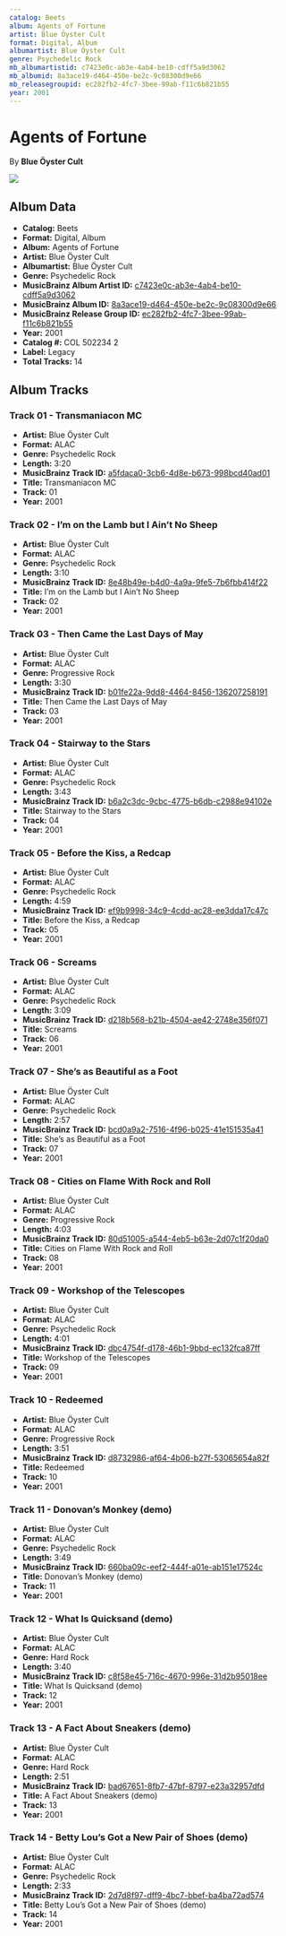 ```yaml
---
catalog: Beets
album: Agents of Fortune
artist: Blue Öyster Cult
format: Digital, Album
albumartist: Blue Öyster Cult
genre: Psychedelic Rock
mb_albumartistid: c7423e0c-ab3e-4ab4-be10-cdff5a9d3062
mb_albumid: 8a3ace19-d464-450e-be2c-9c08300d9e66
mb_releasegroupid: ec282fb2-4fc7-3bee-99ab-f11c6b821b55
year: 2001
---
```


# Agents of Fortune

By **Blue Öyster Cult**

![](../../assets/beetscovers/Blue_Öyster_Cult-Agents_of_Fortune.jpg)

## Album Data

- **Catalog:** Beets
- **Format:** Digital, Album
- **Album:** Agents of Fortune
- **Artist:** Blue Öyster Cult
- **Albumartist:** Blue Öyster Cult
- **Genre:** Psychedelic Rock
- **MusicBrainz Album Artist ID:** [c7423e0c-ab3e-4ab4-be10-cdff5a9d3062](https://musicbrainz.org/artist/c7423e0c-ab3e-4ab4-be10-cdff5a9d3062)
- **MusicBrainz Album ID:** [8a3ace19-d464-450e-be2c-9c08300d9e66](https://musicbrainz.org/release/8a3ace19-d464-450e-be2c-9c08300d9e66)
- **MusicBrainz Release Group ID:** [ec282fb2-4fc7-3bee-99ab-f11c6b821b55](https://musicbrainz.org/release-group/ec282fb2-4fc7-3bee-99ab-f11c6b821b55)
- **Year:** 2001
- **Catalog #:** COL 502234 2
- **Label:** Legacy
- **Total Tracks:** 14

## Album Tracks

### Track 01 - Transmaniacon MC

- **Artist:** Blue Öyster Cult
- **Format:** ALAC
- **Genre:** Psychedelic Rock
- **Length:** 3:20
- **MusicBrainz Track ID:** [a5fdaca0-3cb6-4d8e-b673-998bcd40ad01](https://musicbrainz.org/recording/a5fdaca0-3cb6-4d8e-b673-998bcd40ad01)
- **Title:** Transmaniacon MC
- **Track:** 01
- **Year:** 2001

### Track 02 - I’m on the Lamb but I Ain’t No Sheep

- **Artist:** Blue Öyster Cult
- **Format:** ALAC
- **Genre:** Psychedelic Rock
- **Length:** 3:10
- **MusicBrainz Track ID:** [8e48b49e-b4d0-4a9a-9fe5-7b6fbb414f22](https://musicbrainz.org/recording/8e48b49e-b4d0-4a9a-9fe5-7b6fbb414f22)
- **Title:** I’m on the Lamb but I Ain’t No Sheep
- **Track:** 02
- **Year:** 2001

### Track 03 - Then Came the Last Days of May

- **Artist:** Blue Öyster Cult
- **Format:** ALAC
- **Genre:** Progressive Rock
- **Length:** 3:30
- **MusicBrainz Track ID:** [b01fe22a-9dd8-4464-8456-136207258191](https://musicbrainz.org/recording/b01fe22a-9dd8-4464-8456-136207258191)
- **Title:** Then Came the Last Days of May
- **Track:** 03
- **Year:** 2001

### Track 04 - Stairway to the Stars

- **Artist:** Blue Öyster Cult
- **Format:** ALAC
- **Genre:** Psychedelic Rock
- **Length:** 3:43
- **MusicBrainz Track ID:** [b6a2c3dc-9cbc-4775-b6db-c2988e94102e](https://musicbrainz.org/recording/b6a2c3dc-9cbc-4775-b6db-c2988e94102e)
- **Title:** Stairway to the Stars
- **Track:** 04
- **Year:** 2001

### Track 05 - Before the Kiss, a Redcap

- **Artist:** Blue Öyster Cult
- **Format:** ALAC
- **Genre:** Psychedelic Rock
- **Length:** 4:59
- **MusicBrainz Track ID:** [ef9b9998-34c9-4cdd-ac28-ee3dda17c47c](https://musicbrainz.org/recording/ef9b9998-34c9-4cdd-ac28-ee3dda17c47c)
- **Title:** Before the Kiss, a Redcap
- **Track:** 05
- **Year:** 2001

### Track 06 - Screams

- **Artist:** Blue Öyster Cult
- **Format:** ALAC
- **Genre:** Psychedelic Rock
- **Length:** 3:09
- **MusicBrainz Track ID:** [d218b568-b21b-4504-ae42-2748e356f071](https://musicbrainz.org/recording/d218b568-b21b-4504-ae42-2748e356f071)
- **Title:** Screams
- **Track:** 06
- **Year:** 2001

### Track 07 - She’s as Beautiful as a Foot

- **Artist:** Blue Öyster Cult
- **Format:** ALAC
- **Genre:** Psychedelic Rock
- **Length:** 2:57
- **MusicBrainz Track ID:** [bcd0a9a2-7516-4f96-b025-41e151535a41](https://musicbrainz.org/recording/bcd0a9a2-7516-4f96-b025-41e151535a41)
- **Title:** She’s as Beautiful as a Foot
- **Track:** 07
- **Year:** 2001

### Track 08 - Cities on Flame With Rock and Roll

- **Artist:** Blue Öyster Cult
- **Format:** ALAC
- **Genre:** Progressive Rock
- **Length:** 4:03
- **MusicBrainz Track ID:** [80d51005-a544-4eb5-b63e-2d07c1f20da0](https://musicbrainz.org/recording/80d51005-a544-4eb5-b63e-2d07c1f20da0)
- **Title:** Cities on Flame With Rock and Roll
- **Track:** 08
- **Year:** 2001

### Track 09 - Workshop of the Telescopes

- **Artist:** Blue Öyster Cult
- **Format:** ALAC
- **Genre:** Psychedelic Rock
- **Length:** 4:01
- **MusicBrainz Track ID:** [dbc4754f-d178-46b1-9bbd-ec132fca87ff](https://musicbrainz.org/recording/dbc4754f-d178-46b1-9bbd-ec132fca87ff)
- **Title:** Workshop of the Telescopes
- **Track:** 09
- **Year:** 2001

### Track 10 - Redeemed

- **Artist:** Blue Öyster Cult
- **Format:** ALAC
- **Genre:** Progressive Rock
- **Length:** 3:51
- **MusicBrainz Track ID:** [d8732986-af64-4b06-b27f-53065654a82f](https://musicbrainz.org/recording/d8732986-af64-4b06-b27f-53065654a82f)
- **Title:** Redeemed
- **Track:** 10
- **Year:** 2001

### Track 11 - Donovan’s Monkey (demo)

- **Artist:** Blue Öyster Cult
- **Format:** ALAC
- **Genre:** Psychedelic Rock
- **Length:** 3:49
- **MusicBrainz Track ID:** [660ba09c-eef2-444f-a01e-ab151e17524c](https://musicbrainz.org/recording/660ba09c-eef2-444f-a01e-ab151e17524c)
- **Title:** Donovan’s Monkey (demo)
- **Track:** 11
- **Year:** 2001

### Track 12 - What Is Quicksand (demo)

- **Artist:** Blue Öyster Cult
- **Format:** ALAC
- **Genre:** Hard Rock
- **Length:** 3:40
- **MusicBrainz Track ID:** [c8f58e45-716c-4670-996e-31d2b95018ee](https://musicbrainz.org/recording/c8f58e45-716c-4670-996e-31d2b95018ee)
- **Title:** What Is Quicksand (demo)
- **Track:** 12
- **Year:** 2001

### Track 13 - A Fact About Sneakers (demo)

- **Artist:** Blue Öyster Cult
- **Format:** ALAC
- **Genre:** Hard Rock
- **Length:** 2:51
- **MusicBrainz Track ID:** [bad67651-8fb7-47bf-8797-e23a32957dfd](https://musicbrainz.org/recording/bad67651-8fb7-47bf-8797-e23a32957dfd)
- **Title:** A Fact About Sneakers (demo)
- **Track:** 13
- **Year:** 2001

### Track 14 - Betty Lou’s Got a New Pair of Shoes (demo)

- **Artist:** Blue Öyster Cult
- **Format:** ALAC
- **Genre:** Psychedelic Rock
- **Length:** 2:33
- **MusicBrainz Track ID:** [2d7d8f97-dff9-4bc7-bbef-ba4ba72ad574](https://musicbrainz.org/recording/2d7d8f97-dff9-4bc7-bbef-ba4ba72ad574)
- **Title:** Betty Lou’s Got a New Pair of Shoes (demo)
- **Track:** 14
- **Year:** 2001

